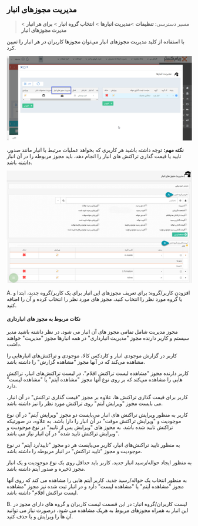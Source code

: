## مدیریت مجوزهای انبار 

> مسیر دسترسی:  **تنظیمات** >**مدیریت انبارها** > **انتخاب گروه انبار** > **برای هر انبار** > **مدیرت مجوزهای انبار** 

با استفاده از کلید مدیریت مجوزهای انبار می‌توان مجوزها کاربران در هر انبار را تعیین کرد.

![](mojavez1.png)

**نکته مهم:** توجه داشته باشید  هر کاربری که بخواهد عملیات مرتبط با انبار مانند صدور، تایید یا قیمت گذاری تراکنش های انبار را انجام دهد، باید مجوز مربوطه را در آن انبار داشته باشد.

![](Warehousemanagement5.png)

A. افزودن کاربر/گروه: برای تعریف مجوزهای این انبار برای یک کاربر/گروه جدید، ابتدا و یا گروه مورد نظر را انتخاب کنید، مجوز های مورد نظر را انتخاب کرده و آن را اضافه کنید.

#### نکات مربوط به مجوز های انبارداری 

مجوز مدیریت شامل تمامی مجوز های آن انبار می شود.
در نظر داشته باشید مدیر سیستم و کاربر دارنده مجوز "مدیریت انبارداری" در همه انبارها مجوز "مدیریت" خواهند داشت.

کاربر در گزارش موجودی انبار و کاردکس کالا، موجودی و تراکنش‌های انبارهایی را مشاهده می‌کند که در آنها مجوز "مشاهده گزارش" را داشته باشد.

کاربر دارنده مجوز "مشاهده لیست تراکنش اقلام"، در لیست تراکنش‌های انبار، تراکنش هایی را مشاهده می‌کند که بر روی نوع آنها مجوز "مشاهده آیتم" یا "مشاهده لیست" دارد. 

کاربر برای قیمت گذاری تراکنش ها، علاوه بر مجوز "قیمت گذاری تراکنش" در آن انبار، می بایست مجوز "ویرایش آیتم" روی تراکنش مورد نظر را نیز داشته باشد.

 کاربر به منظور ویرایش تراکنش های انبار می‌بایست دو مجوز "ویرایش آیتم" در آن نوع موجودیت و "ویرایش تراکنش موقت" در آن انبار را دارا باشد.
 به علاوه، در صورتیکه تراکنش تایید شده باشد، به مجوز های "ویرایش پس از تایید" در نوع موجودیت و "ویرایش تراکنش تایید شده" در آن انبار نیاز می باشد.
 
به منظور تایید تراکنش‌های انبار، کاربر می‌بایست هر دو مجوز "تایید/رد آیتم" در نوع موجودیت و مجوز "تایید تراکنش" در انبار مربوطه را داشته باشد.

به منظور ایجاد حواله/رسید انبار جدید، کاربر باید حداقل روی یک نوع موجودیت و یک انبار مجوز ذخیره و صدور آیتم داشته باشد.

به منظور انتخاب یک حواله/رسید جدید، کاربر آیتم هایی را مشاهده می کند که روی آنها مجوز "مشاهده آیتم" یا "مشاهده لیست" دارد و در انبار ثبت شده نیز مجوز "مشاهده لیست تراکنش اقلام" داشته باشد.

B. لیست کاربران/گروه انبار: در این قسمت لیست کاربران و گروه های دارای مجوز در این انبار به همراه مجوزهای مربوط به هریک مشاهده می شود، درصورت نیاز می توانید آن ها را ویرایش و یا حذف کنید.

